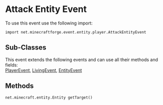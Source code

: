 # Attack Entity Event

To use this event use the following import:

```groovy:no-line-numbers
import net.minecraftforge.event.entity.player.AttackEntityEvent
```

## Sub-Classes

This event extends the following events and can use all their methods and fields: <br>
[PlayerEvent](player_event/player_event.md), [LivingEvent](living_event/living_event.md), [EntityEvent](entity_event/entity_event.md)

## Methods

```groovy:no-line-numbers
net.minecraft.entity.Entity getTarget()
```
